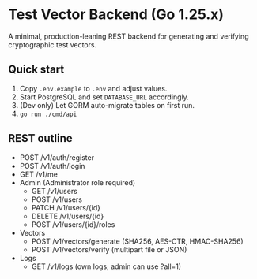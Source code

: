 # Test Vector Backend (Go 1.25.x)

A minimal, production-leaning REST backend for generating and verifying cryptographic test vectors.

## Quick start

1. Copy `.env.example` to `.env` and adjust values.
2. Start PostgreSQL and set `DATABASE_URL` accordingly.
3. (Dev only) Let GORM auto-migrate tables on first run.
4. `go run ./cmd/api`

## REST outline

- POST /v1/auth/register
- POST /v1/auth/login
- GET  /v1/me
- Admin (Administrator role required)
  - GET    /v1/users
  - POST   /v1/users
  - PATCH  /v1/users/{id}
  - DELETE /v1/users/{id}
  - POST   /v1/users/{id}/roles
- Vectors
  - POST /v1/vectors/generate   (SHA256, AES-CTR, HMAC-SHA256)
  - POST /v1/vectors/verify     (multipart file or JSON)
- Logs
  - GET  /v1/logs               (own logs; admin can use ?all=1)
